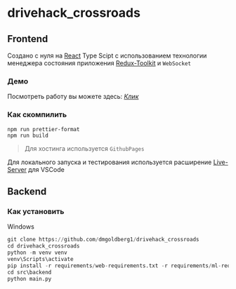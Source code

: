 # drivehack_crossroads
## Frontend

Создано с нуля на [React](https://react.dev/) Type Scipt с использованием технологии менеджера состояния приложения [Redux-Toolkit](https://redux-toolkit.js.org/) и `WebSocket`

### Демо

Посмотреть работу вы можете здесь: [*Клик*](https://dmgoldberg1.github.io/drivehack_crossroads/)

### Как скомпилить

```
npm run prettier-format
npm run build
```

> Для хостинга используется `GithubPages`

Для локального запуска и тестирования используется расширение [Live-Server](https://marketplace.visualstudio.com/items?itemName=ritwickdey.LiveServer) для VSCode

## Backend
### Как установить
Windows
```python
git clone https://github.com/dmgoldberg1/drivehack_crossroads
cd drivehack_crossroads
python -m venv venv
venv\Scripts\activate
pip install -r requirements/web-requirements.txt -r requirements/ml-requirements.txt
cd src\backend
python main.py
```
